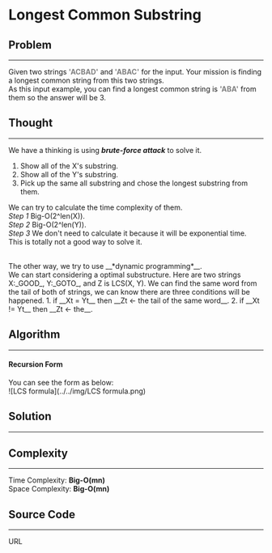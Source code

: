# Longest Common Substring

## Problem
---
Given two strings <font color="gray">__'ACBAD'__</font> and <font color="gray">__'ABAC'__</font> for the input. Your mission is finding a longest common string from this two strings.<br/>
As this input example, you can find a longest common string is <font color="gray">__'ABA'__</font> from them so the answer will be 3.

## Thought
---
We have a thinking is using __*brute-force attack*__ to solve it.
<br/>
1. Show all of the X's substring.
2. Show all of the Y's substring.
3. Pick up the same all substring and chose the longest substring from them.

We can try to calculate the time complexity of them.
<br/>
_Step 1_ Big-O(2^len(X)).
<br/>
_Step 2_ Big-O(2^len(Y)).
<br/>
_Step 3_ We don't need to calculate it because it will be exponential time.
<br/>
This is totally not a good way to solve it.

<br/>
The other way, we try to use __*dynamic programming*__.
<br/>
We can start considering a optimal substructure. Here are two strings X:_GOOD_, Y:_GOTO_, and Z is LCS(X, Y). We can find the same word from the tail of both of strings, we can know there are three conditions will be happened.
1. if __Xt = Yt__ then __Zt <- the tail of the same word__.
2. if __Xt != Yt__ then __Zt <- the__.

## Algorithm
---
#### Recursion Form

You can see the form as below:
<br/>
![LCS formula](../../img/LCS formula.png)

## Solution
---

## Complexity
---
Time Complexity: __Big-O(mn)__
<br/>
Space Complexity: __Big-O(mn)__

## Source Code
---
URL
